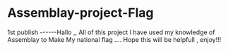 # Assemblay-project-Flag
1st publish
------Hallo ,,
   All of this project I have used my knowledge of Assemblay to Make My national flag ....
   Hope this will be helpfull , enjoy!!!
